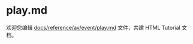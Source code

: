 play.md
===

欢迎您编辑 <a target="__blank" href="https://github.com/jaywcjlove/html-tutorial/blob/main/docs/reference/av/event/play.md">docs/reference/av/event/play.md</a> 文件，共建 HTML Tutorial 文档。